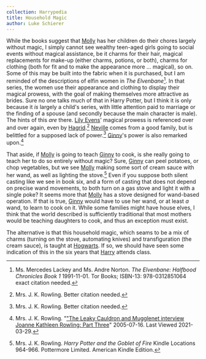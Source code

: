 ```yaml
---
collection: Harrypedia
title: Household Magic
author: Luke Schierer
---
```


While the books suggest that [Molly] has her children do their chores
largely without magic, I simply cannot see wealthy teen-aged girls going to
social events without magical assistance, be it charms for their hair, magical
replacements for make-up (either charms, potions, or both), charms for clothing
(both for fit and to make the appearance more … magical), so on.  Some of this
may be built into the fabric when it is purchased, but I am reminded of the
descriptions of elfin women in _The Elvenbane_[^210329-20].  In that series,
the women use their appearance and clothing to display their magical prowess,
with the goal of making themselves more attractive as brides.  Sure no one talks
much of that in Harry Potter, but I think it is only because it *is* largely a
child's series, with little attention paid to marriage or the finding of a
spouse (and secondly because the main character is male). The hints of this
*are* there.  [Lily Evens]' magical prowess is referenced over and over again,
even by [Hagrid].[^210329-21] [Neville] comes from a good family, but is
belittled for a supposed lack of power.[^210329-22] [Ginny]'s power is also
remarked upon.[^210329-23]

That aside, if [Molly] is going to teach [Ginny] to cook, is she really going
to teach her to do so entirely without magic?  Sure, [Ginny] can peel potatoes,
or chop vegetables, but we see [Molly] making some sort of cream sauce with her
wand, as well as lighting the stove.[^210329-24] Even if you suppose both silent
casting like we see in book six, and a form of casting that does not depend on
precise wand movements, to both turn on a gas stove and light it with a single
poke? It seems more that [Molly] has a stove designed for wand-based operation.
If that is true, [Ginny] would have to use her wand, or at least *a* wand, to
learn to cook on it.  While some families might have house elves, I think that
the world described is sufficiently traditional that most mothers would be
teaching daughters to cook, and thus an exception must exist.

The alternative is that this household magic, which seams to be a mix of charms
(turning on the stove, automating knives) and transfiguration (the cream sauce),
is taught at [Hogwarts].  If so, we should have seen some indication of this in
the six years that [Harry] attends class.

[Hagrid]: <../../people/Hagrid/Rubeus/>

[Hogwarts]: <../../hogwarts/>

[Harry]: <../../people/Potter/Harry_James/>

[Molly]: <../../people/Prewett/Molly/>

[Neville]: <../../people/Longbottom/Neville/>

[Ginny]: <../../people/Weasley/Ginevra_Molly/>

[Lily Evens]: <../../people/Evans/Lily_J./>

[^210329-24]: Mrs. J. K. Rowling. _Harry Potter and the Goblet of Fire_
    Kindle Locations 964-966. Pottermore Limited. American Kindle Edition.

[^210329-23]: Mrs. J. K. Rowling.
    "["The Leaky Cauldron and Mugglenet interview Joanne Kathleen Rowling: Part Three](http://www.accio-quote.org/articles/2005/0705-tlc_mugglenet-anelli-3.htm)"
    2005-07-16. Last Viewed 2021-03-29.

[^210329-21]: Mrs. J. K. Rowling. Better citation needed.

[^210329-22]: Mrs. J. K. Rowling. Better citation needed.

[^210329-20]: Ms. Mercedes Lackey and Ms. Andre Norton. _The Elvenbane:
    Halfbood Chronicles Book 1_ 1991-11-01. Tor Books; ISBN-13: 978-0312851064
    exact citation needed.


